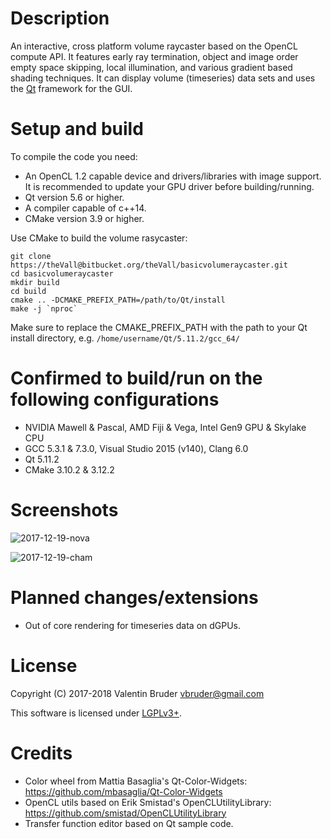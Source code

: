 # Description #

An interactive, cross platform volume raycaster based on the OpenCL compute API.
It features early ray termination, object and image order empty space skipping, local illumination, and various gradient based shading techniques.
It can display volume (timeseries) data sets and uses the [Qt](https://www.qt.io) framework for the GUI. 

# Setup and build #

To compile the code you need:

* An OpenCL 1.2 capable device and drivers/libraries with image support. It is recommended to update your GPU driver before building/running.
* Qt version 5.6 or higher.
* A compiler capable of c++14.
* CMake version 3.9 or higher.

Use CMake to build the volume rasycaster:
```
git clone https://theVall@bitbucket.org/theVall/basicvolumeraycaster.git
cd basicvolumeraycaster
mkdir build
cd build
cmake .. -DCMAKE_PREFIX_PATH=/path/to/Qt/install
make -j `nproc`
```
Make sure to replace the CMAKE_PREFIX_PATH with the path to your Qt install directory, e.g. ```/home/username/Qt/5.11.2/gcc_64/```

# Confirmed to build/run on the following configurations #

* NVIDIA Mawell & Pascal, AMD Fiji & Vega, Intel Gen9 GPU & Skylake CPU
* GCC 5.3.1 & 7.3.0, Visual Studio 2015 (v140), Clang 6.0
* Qt 5.11.2
* CMake 3.10.2 & 3.12.2

# Screenshots #

![2017-12-19-nova](https://bytebucket.org/theVall/basicvolumeraycaster/raw/6d3ef5483cd67d8a6416620887a19d36ca6e4d67/screenshots/2018-04-23-nova.png)

![2017-12-19-cham](https://bytebucket.org/theVall/basicvolumeraycaster/raw/6d3ef5483cd67d8a6416620887a19d36ca6e4d67/screenshots/2018-04-23-cham.png)

# Planned changes/extensions #

*  Out of core rendering for timeseries data on dGPUs.

# License #

Copyright (C) 2017-2018 Valentin Bruder vbruder@gmail.com

This software is licensed under [LGPLv3+](https://www.gnu.org/licenses/lgpl-3.0.en.html).

# Credits #
	
  * Color wheel from Mattia Basaglia's Qt-Color-Widgets: https://github.com/mbasaglia/Qt-Color-Widgets
  * OpenCL utils based on Erik Smistad's OpenCLUtilityLibrary: https://github.com/smistad/OpenCLUtilityLibrary
  * Transfer function editor based on Qt sample code.